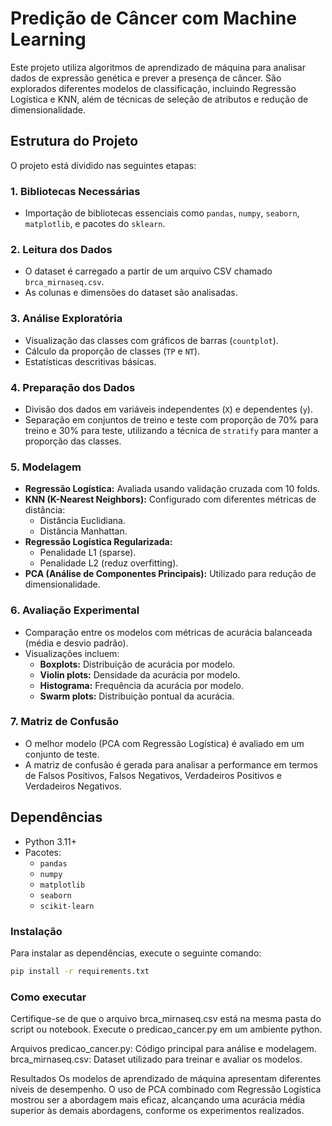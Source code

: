 # Predição de Câncer com Machine Learning

Este projeto utiliza algoritmos de aprendizado de máquina para analisar dados de expressão genética e prever a presença de câncer. São explorados diferentes modelos de classificação, incluindo Regressão Logística e KNN, além de técnicas de seleção de atributos e redução de dimensionalidade.

## **Estrutura do Projeto**

O projeto está dividido nas seguintes etapas:

### **1. Bibliotecas Necessárias**
- Importação de bibliotecas essenciais como `pandas`, `numpy`, `seaborn`, `matplotlib`, e pacotes do `sklearn`.

### **2. Leitura dos Dados**
- O dataset é carregado a partir de um arquivo CSV chamado `brca_mirnaseq.csv`.
- As colunas e dimensões do dataset são analisadas.

### **3. Análise Exploratória**
- Visualização das classes com gráficos de barras (`countplot`).
- Cálculo da proporção de classes (`TP` e `NT`).
- Estatísticas descritivas básicas.

### **4. Preparação dos Dados**
- Divisão dos dados em variáveis independentes (`X`) e dependentes (`y`).
- Separação em conjuntos de treino e teste com proporção de 70% para treino e 30% para teste, utilizando a técnica de `stratify` para manter a proporção das classes.

### **5. Modelagem**
- **Regressão Logística:** Avaliada usando validação cruzada com 10 folds.
- **KNN (K-Nearest Neighbors):** Configurado com diferentes métricas de distância:
  - Distância Euclidiana.
  - Distância Manhattan.
- **Regressão Logística Regularizada:**
  - Penalidade L1 (sparse).
  - Penalidade L2 (reduz overfitting).
- **PCA (Análise de Componentes Principais):** Utilizado para redução de dimensionalidade.

### **6. Avaliação Experimental**
- Comparação entre os modelos com métricas de acurácia balanceada (média e desvio padrão).
- Visualizações incluem:
  - **Boxplots:** Distribuição de acurácia por modelo.
  - **Violin plots:** Densidade da acurácia por modelo.
  - **Histograma:** Frequência da acurácia por modelo.
  - **Swarm plots:** Distribuição pontual da acurácia.

### **7. Matriz de Confusão**
- O melhor modelo (PCA com Regressão Logística) é avaliado em um conjunto de teste.
- A matriz de confusão é gerada para analisar a performance em termos de Falsos Positivos, Falsos Negativos, Verdadeiros Positivos e Verdadeiros Negativos.

## **Dependências**
- Python 3.11+
- Pacotes:
  - `pandas`
  - `numpy`
  - `matplotlib`
  - `seaborn`
  - `scikit-learn`

### **Instalação**
Para instalar as dependências, execute o seguinte comando:

```bash
pip install -r requirements.txt
```

### **Como executar**

Certifique-se de que o arquivo brca_mirnaseq.csv está na mesma pasta do script ou notebook.
Execute o predicao_cancer.py em um ambiente python.

Arquivos
predicao_cancer.py: Código principal para análise e modelagem.
brca_mirnaseq.csv: Dataset utilizado para treinar e avaliar os modelos.

Resultados
Os modelos de aprendizado de máquina apresentam diferentes níveis de desempenho. O uso de PCA combinado com Regressão Logística mostrou ser a abordagem mais eficaz, alcançando uma acurácia média superior às demais abordagens, conforme os experimentos realizados.
